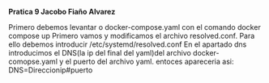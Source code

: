 **Pratica 9 Jacobo Fiaño Alvarez**

Primero debemos levantar o docker-compose.yaml con el comando docker compose up
Primero vamos y modificamos el archivo resolved.conf. Para ello debemos introducir /etc/systemd/resolved.conf
En el apartado dns introducimos el DNS(la ip del final del yaml)del archivo docker-comopse.yaml y el puerto del archivo yaml. entoces apareceria asi:
DNS=Direccionip#puerto
